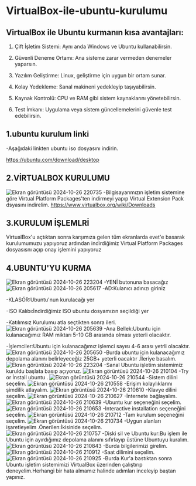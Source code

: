 # VirtualBox-ile-ubuntu-kurulumu
## VirtualBox ile Ubuntu kurmanın kısa avantajları:

1. Çift İşletim Sistemi: Aynı anda Windows ve Ubuntu kullanabilirsin.
 
3. Güvenli Deneme Ortamı: Ana sisteme zarar vermeden denemeler yaparsın.
 
5. Yazılım Geliştirme: Linux, geliştirme için uygun bir ortam sunar.
 
7. Kolay Yedekleme: Sanal makineni yedekleyip taşıyabilirsin.
 
9. Kaynak Kontrolü: CPU ve RAM gibi sistem kaynaklarını yönetebilirsin.
 
11. Test İmkanı: Uygulama veya sistem güncellemelerini güvenle test edebilirsin.
## 1.ubuntu kurulum linki
-Aşağıdaki linkten ubuntu iso dosyasını indirin.

https://ubuntu.com/download/desktop
## 2.VİRTUALBOX KURULUMU 
![Ekran görüntüsü 2024-10-26 220735](https://github.com/user-attachments/assets/bfe139f9-724a-4464-ad05-024c41a9bf2e)
-Bilgisayarımızın işletim sistemine göre Virtual Platform Packages'ten indirmeyi yapıp Virtual Extension Pack dsyasını indirelim.
https://www.virtualbox.org/wiki/Downloads
## 3.KURULUM İŞLEMLRİ
VirtualBox'u açtıktan sonra karşımıza gelen tüm ekranlarda evet'e basarak kurulumumuzu yapıyoruz ardından indirdiğimiz Virtual Platform Packages dosyasısnı açıp onay işlemini yapıyoruz
## 4.UBUNTU'YU KURMA
![Ekran görüntüsü 2024-10-26 223204](https://github.com/user-attachments/assets/a8204aa8-22fc-4f3b-a623-fb0ede09a309)
-YENİ butonuna basacağız 
![Ekran görüntüsü 2024-10-26 205617](https://github.com/user-attachments/assets/9db25236-ba70-471f-944b-1df131fe983c)
-AD:Kulanıcı adınızı giriniz

-KLASÖR:Ubuntu'nun kurulacağı yer

-ISO Kalıbı:İndirdiğimiz ISO ubuntu dosyamızın seçildiği yer

-Katılımsız Kurulumu atla seçtikten sonra ileri.
![Ekran görüntüsü 2024-10-26 205639](https://github.com/user-attachments/assets/261e7b17-1bc5-4d11-9cea-59e680f03662)
-Ana Bellek:Ubuntu için kulanacağımız RAM miktarı 5-10 GB arasında olması yeterli olacaktır.

-İşlemciler:Ubuntu için kulanacağımız işlemci sayısı 4-6 arası yetrli olacaktır. 
![Ekran görüntüsü 2024-10-26 205650](https://github.com/user-attachments/assets/7b0c23ac-c6e7-48c1-96aa-6ba1e7d0e7ec)
-Burda ubuntu için kulanacağımız depolama alanını belirleyeceğiz 25GB+ yeterli oacaktır .İleriye basalım.
![Ekran görüntüsü 2024-10-26 223204](https://github.com/user-attachments/assets/95aff37a-32ce-45f1-af20-7deca97640cb)
-Sanal Ubuntu işletim sistemimiz kuruldu başlata basıp açıyoruz.
![Ekran görüntüsü 2024-10-26 210104](https://github.com/user-attachments/assets/cc6dd4a1-efc8-44e9-a681-1bb4a84a93bb)
-Try or İnstall ubuntu .
![Ekran görüntüsü 2024-10-26 210544](https://github.com/user-attachments/assets/5993fb38-bdda-45a6-a099-53a1195b17df)
-Sistem dilini seçelim.
![Ekran görüntüsü 2024-10-26 210558](https://github.com/user-attachments/assets/cafb5a16-4f4f-47cd-8e9f-f8520f4ebc21)
-Erişim kolaylıklarını şimdilik atlayalım.
![Ekran görüntüsü 2024-10-26 210610](https://github.com/user-attachments/assets/2e09dd91-0cf3-4715-8a58-7320077d6120)
-Klavye dilini seçelim.
![Ekran görüntüsü 2024-10-26 210627](https://github.com/user-attachments/assets/398866b4-83b7-4a61-8776-c6859898fa6b)
-İnternete bağlayalım.
![Ekran görüntüsü 2024-10-26 210639](https://github.com/user-attachments/assets/a1bb6820-87b5-4646-999a-0cbc4e546d17)
-Ubuntu kur seçeneğini seçelim.
![Ekran görüntüsü 2024-10-26 210653](https://github.com/user-attachments/assets/4509b172-1434-478b-86e9-6bc3c305570e)
-Interactive installation seçeneğini seçelim.
![Ekran görüntüsü 2024-10-26 210712](https://github.com/user-attachments/assets/4c645431-0b12-48cf-a482-295880db83cb)
-Tam kurulum seçeneğini seçelim.
![Ekran görüntüsü 2024-10-26 210734](https://github.com/user-attachments/assets/26d95811-053f-4214-9f8c-ad7a06b72481)
-Uygun alanları işaretleyelim .Önerilen:İkisinide seçelim.
![Ekran görüntüsü 2024-10-26 210757](https://github.com/user-attachments/assets/c2b61f68-ef3e-4f7a-bb34-7848edccd579)
-Diski sil ve Ubuntu kur:Bu işlem ile Ubuntu için ayırdığımız depolama alanını sıfırlayıp üstüne Ubuntuyu kuralım.
![Ekran görüntüsü 2024-10-26 210843](https://github.com/user-attachments/assets/2fbab06e-5aae-469b-b01a-30d3c0085943)
-Burda bilgilerimizi girelim.
![Ekran görüntüsü 2024-10-26 210912](https://github.com/user-attachments/assets/20dc5dbd-0a4d-4937-a2fb-529dda026f32)
-Saat dilimini seçelim.
![Ekran görüntüsü 2024-10-26 210925](https://github.com/user-attachments/assets/f43ab1b3-f1fe-4291-aefd-a7060f5e8ef4)
-Burda Kur'a bastıktan sonra Ubuntu işletim sistemimizi VirtualBox üzerinden çalıştırıp deneyelim.Herhangi bir hata almamız halinde adımları inceleyip baştan yapınız.
